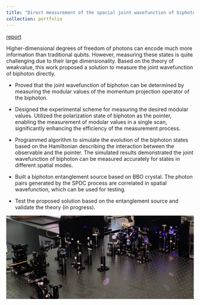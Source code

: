 ```yaml
---
title: "Direct measurement of the spacial joint wavefunction of biphoton"
collection: portfolio
---
```


[report](../files/Direct_measurement.pdf)

Higher-dimensional degrees of freedom of photons can encode much more information than traditional qubits. However, measuring these states is quite challenging due to their large dimensionality. Based on the theory of weakvalue, this work proposed a solution to measure the joint wavefunction of biphoton directly. 

- Proved that the joint wavefunction of biphoton can be determined by measuring the modular values of the momentum projection operator of the biphoton.

- Designed 
 the experimental scheme for measuring the desired modular values.  Utilized the polarization state of biphoton as the pointer, enabling the measurement of modular values in a single scan, significantly enhancing the efficiency of the measurement process.

- Programmed algorithm to simulate the evolution of the biphoton states based on the Hamiltonian describing the interaction between the observable and the pointer. The simulated results demonstrated the joint wavefunction of biphoton can be measured accurately for states in different spatial modes.

-  Built a biphoton entanglement source based on BBO crystal. The photon pairs generated by the SPDC process are correlated in spatial wavefunction, which can be used for testing.

- Test the proposed solution based on the entanglement source and validate the theory (in progress).


![spdc](../images/exp.png)
